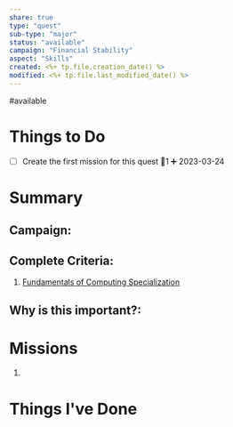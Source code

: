 ```yaml
---
share: true
type: "quest"
sub-type: "major"
status: "available"
campaign: "Financial Stability"
aspect: "Skills"
created: <%+ tp.file.creation_date() %> 
modified: <%+ tp.file.last_modified_date() %>
---
```

 
#available 
# Things to Do
- [ ] Create the first mission for this quest 🥄1 ➕ 2023-03-24

# Summary
## Campaign: 

## Complete Criteria:
1. [Fundamentals of Computing Specialization](./Fundamentals%20of%20Computing%20Specialization.md)

## Why is this important?:

# Missions
1.

# Things I've Done